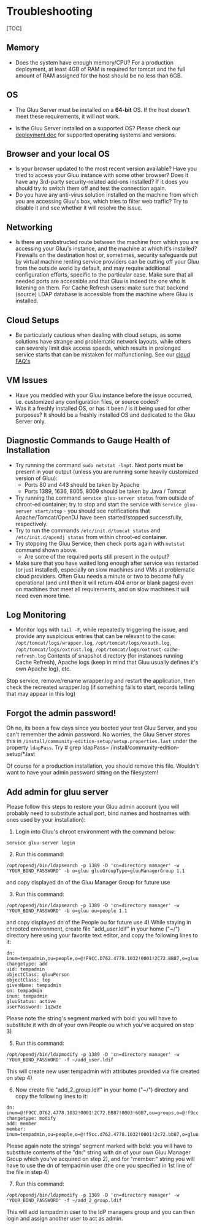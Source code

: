 # Troubleshooting
[TOC]
## Memory
- Does the system have enough memory/CPU? For a production deployment, at least 4GB of RAM is required for tomcat and the full amount of RAM assigned for the host should be no less than 6GB. 

## OS
- The Gluu Server must be installed on a **64-bit** OS. If the host doesn't meet these requirements, it will not work. 

- Is the Gluu Server installed on a supported OS? Please check our [deployment doc](../admin-guide/deployment/index.md#supported-operating-systems) for supported operating systems and versions. 

## Browser and your local OS
- Is your browser updated to the most recent version available? Have you tried to access your Gluu instance with some other browser? Does it have any 3rd-party security-related add-ons installed? If it does you should try to switch them off and test the connection again.
- Do you have any anti-virus solution installed on the machine from which you are accessing Gluu's box, which tries to filter web traffic? Try to disable it and see whether it will resolve the issue.

## Networking
- Is there an unobstructed route between the machine from which you are accessing your Gluu's instance, and the machine at which it's installed? Firewalls on the destination host or, sometimes, security safeguards put by virtual machine renting service providers can be cutting off your Gluu from the outside world by default, and may require additional configuration efforts, specific to the particular case. Make sure that all needed ports are accessible and that Gluu is indeed the one who is listening on them. For Cache Refresh users: make sure that backend (source) LDAP database is accessible from the machine where Gluu is installed.

## Cloud Setups
- Be particularly cautious when dealing with cloud setups, as some solutions have strange and problematic network layouts, while others can severely limit disk access speeds, which results in prolonged service starts that can be mistaken for malfunctioning. See our [cloud FAQ's](./cloud-faq.md)

## VM Issues
- Have you meddled with your Gluu instance before the issue occurred, i.e. customized any configuration files, or source codes? 
- Was it a freshly installed OS, or has it been / is it being used for other purposes? It should be a freshly installed OS and dedicated to the Gluu Server only.

## Diagnostic Commands to Gauge Health of Installation
- Try running the command `sudo netstat -lnpt`. Next ports must be present in your output (unless you are running some heavily customized version of Gluu):
  - Ports 80 and 443 should be taken by Apache
  - Ports 1389, 1636, 8005, 8009 should be taken by Java / Tomcat
- Try running the command `service gluu-server status` from outside of chroot-ed container; try to stop and start the service with `service gluu-server start/stop` - you should see notifications that Apache/Tomcat/OpenDJ have been started/stopped successfully, respectively.
- Try to run the commands `/etc/init.d/tomcat status` and `/etc/init.d/opendj status` from within chroot-ed container.
- Try stopping the Gluu Service, then check ports again with `netstat` command shown above. 
  - Are some of the required ports still present in the output? 
- Make sure that you have waited long enough after service was restarted (or just installed), especially on slow machines and VMs at problematic cloud providers. Often Gluu needs a minute or two to become fully operational (and until then it will return 404 error or blank pages) even on machines that meet all requirements, and on slow machines it will need even more time.

## Log Monitoring
- Monitor logs with `tail -F`, while repeatedly triggering the issue, and provide any suspicious entries that can be relevant to the case:
`/opt/tomcat/logs/wrapper.log`, `/opt/tomcat/logs/oxauth.log`, `/opt/tomcat/logs/oxtrust.log`, `/opt/tomcat/logs/oxtrust-cache-refresh.log`
Contents of snapshot directory (for instances running Cache Refresh), Apache logs (keep in mind that Gluu usually defines it's own Apache log), etc. 

Stop service, remove/rename wrapper.log and restart the application, then check the recreated wrapper.log (if something fails to start, records telling that may appear in this log)

## Forgot the admin password! 

Oh no, its been a few days since you booted your test Gluu Server, and you can't remember the admin password. No worries, the Gluu
Server stores this in `/install/community-edition-setup/setup.properties.last` under the property `ldapPass`. Try 
    # grep ldapPass= /install/community-edition-setup/*.last

Of course for a production installation, you should remove this file. Wouldn't want to have your admin password sitting on the filesystem!

## Add admin for gluu server

Please follow this steps to restore your Gluu admin account (you will probably need to substitute actual port, bind names and hostnames with ones used by your installation):

1) Login into Gluu's chroot environment with the command below:

`service gluu-server login`

2) Run this command:

`/opt/opendj/bin/ldapsearch -p 1389 -D 'cn=directory manager' -w 'YOUR_BIND_PASSWORD' -b o=gluu gluuGroupType=gluuManagerGroup 1.1`

and copy displayed dn of the Gluu Manager Group for future use

3) Run this command:

`/opt/opendj/bin/ldapsearch -p 1389 -D 'cn=directory manager' -w 'YOUR_BIND_PASSWORD' -b o=gluu ou=people 1.1`

and copy displayed dn of the People ou for future use
4) While staying in chrooted environment, create file "add_user.ldif" in your home ("~/") directory here using your favorite text editor, and copy the following lines to it:
```
dn: inum=tempadmin,ou=people,o=@!F9CC.D762.4778.1032!0001!2C72.BB87,o=gluu
changetype: add
uid: tempadmin
objectClass: gluuPerson
objectClass: top
givenName: tempadmin
sn: tempadmin
inum: tempadmin
gluuStatus: active
userPassword: 1q2w3e
```
Please note the string's segment marked with bold: you will have to substitute it with dn of your own People ou which you've acquired on step 3)

5) Run this command:

`/opt/opendj/bin/ldapmodify -p 1389 -D 'cn=directory manager' -w 'YOUR_BIND_PASSWORD' -f ~/add_user.ldif`

This will create new user tempadmin with attributes provided via file created on step 4)

6) Now create file "add_2_group.ldif" in your home ("~/") directory and copy the following lines to it:
```
dn: inum=@!F9CC.D762.4778.1032!0001!2C72.BB87!0003!60B7,ou=groups,o=@!f9cc.d762.4778.1032!0001!2c72.bb87,o=gluu
changetype: modify
add: member
member: inum=tempadmin,ou=people,o=@!f9cc.d762.4778.1032!0001!2c72.bb87,o=gluu
```

Please again note the strings' segment marked with bold: you will have to substitute contents of the "dn:" string with dn of your own Gluu Manager Group which you've acquired on step 2), and for "member:" string you will have to use the dn of tempadmin user (the one you specified in 1st line of the file in step 4)

7) Run this command:

`/opt/opendj/bin/ldapmodify -p 1389 -D 'cn=directory manager' -w 'YOUR_BIND_PASSWORD' -f ~/add_2_group.ldif`

This will add tempadmin user to the IdP managers group and you can then login and assign another user to act as admin.
